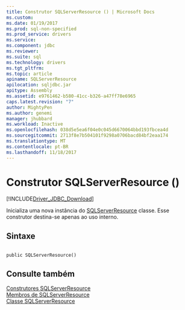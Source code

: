 ```yaml
---
title: Construtor SQLServerResource () | Microsoft Docs
ms.custom: 
ms.date: 01/19/2017
ms.prod: sql-non-specified
ms.prod_service: drivers
ms.service: 
ms.component: jdbc
ms.reviewer: 
ms.suite: sql
ms.technology: drivers
ms.tgt_pltfrm: 
ms.topic: article
apiname: SQLServerResource
apilocation: sqljdbc.jar
apitype: Assembly
ms.assetid: e9761462-b580-41cc-b326-a47ff78e6965
caps.latest.revision: "7"
author: MightyPen
ms.author: genemi
manager: jhubbard
ms.workload: Inactive
ms.openlocfilehash: 038d5e5ea6f04e0c045d6670064bbd193fbcea4d
ms.sourcegitcommit: 2713f8e7b504101f9298a0706bacd84bf2eaa174
ms.translationtype: MT
ms.contentlocale: pt-BR
ms.lasthandoff: 11/18/2017
---
```

# <a name="sqlserverresource-constructor-"></a>Construtor SQLServerResource ()
[!INCLUDE[Driver_JDBC_Download](../../../includes/driver_jdbc_download.md)]

  Inicializa uma nova instância do [SQLServerResource](../../../connect/jdbc/reference/sqlserverresource-class.md) classe. Esse construtor destina-se apenas ao uso interno.  
  
## <a name="syntax"></a>Sintaxe  
  
```  
  
public SQLServerResource()  
```  
  
## <a name="see-also"></a>Consulte também  
 [Construtores SQLServerResource](../../../connect/jdbc/reference/sqlserverresource-constructors.md)   
 [Membros de SQLServerResource](../../../connect/jdbc/reference/sqlserverresource-members.md)   
 [Classe SQLServerResource](../../../connect/jdbc/reference/sqlserverresource-class.md)  
  
  
